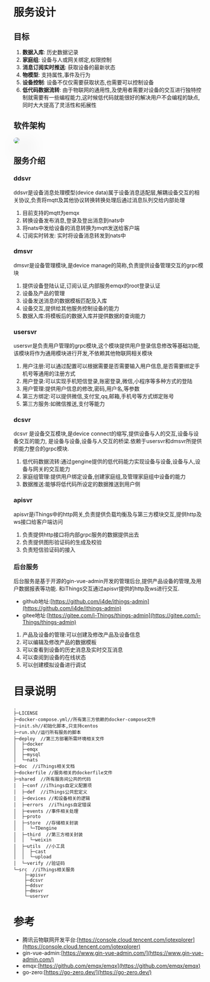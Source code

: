 # 服务设计


## 目标
1. **数据入库**: 历史数据记录
1. **家庭组**: 设备与人或网关绑定,权限控制
1. **消息订阅实时推送**: 获取设备的最新状态
1. **物模型**: 支持属性,事件及行为
1. **设备控制**: 设备不仅仅需要获取状态,也需要可以控制设备
1. **低代码数据流转**: 由于物联网的通用性,及使用者需要对设备的交互进行独特控制就需要有一些编程能力,这时候低代码就能很好的解决用户不会编程的缺点,同时大大提高了灵活性和拓展性

## 软件架构
<img src="/assets/img/things/ithings架构图.png" style="box-shadow: 20px 20px 50px grey;border-radius: 10px;"></img>

## 服务介绍
### ddsvr
ddsvr是设备消息处理模型(device data)属于设备消息适配层,解耦设备交互的相关协议,负责将mqtt及其他协议转换转换处理后通过消息队列交给内部处理
1. 目前支持的mqtt为emqx
2. 转换设备发布消息,登录及登出消息到nats中
3. 将nats中发给设备的消息转换为mqtt发送给客户端
4. 订阅实时转发: 实时将设备消息转发到nats中
### dmsvr 
dmsvr是设备管理模块,是device manage的简称,负责提供设备管理交互的grpc模块

1. 提供设备登陆认证,订阅认证,内部服务emqx的root登录认证
2. 设备及产品的管理
3. 设备发送消息的数据模板匹配及入库
4. 设备交互,提供给其他服务控制设备的能力
5. 数据入库:将模板后的数据入库并提供数据的查询能力


### usersvr
usersvr是负责用户管理的grpc模块,这个模块提供用户登录信息修改等基础功能,该模块将作为通用模块进行开发,不依赖其他物联网相关模块

1. 用户注册:可以通过配置可以根据需要是否需要输入用户信息,是否需要绑定手机号等通用的注册方式
2. 用户登录:可以实现手机短信登录,账密登录,微信,小程序等多种方式的登陆
3. 用户管理:提供用户信息的修改,密码,用户名,等参数
4. 第三方绑定:可以提供微信,支付宝,qq,邮箱,手机号等方式绑定账号
5. 第三方服务:如微信推送,支付等能力



### dcsvr
dcsvr 是设备交互模块,是device connect的缩写,提供设备与人的交互,设备与设备交互的能力,
是设备与设备,设备与人交互的桥梁.依赖于usersvr和dmsvr所提供的能力整合的grpc模块.

1. 低代码数据流转:通过gengine提供的低代码能力实现设备与设备,设备与人,设备与网关的交互能力
2. 家庭组管理:提供用户绑定设备,创建家庭组,及管理家庭组中设备的能力
3. 数据推送:能够将低代码所设定的数据推送到用户侧

### apisvr
apisvr是iThings中的http网关,负责提供负载均衡及与第三方模块交互,提供http及ws接口给客户端访问
1. 负责提供http接口将内部grpc服务的数据提供出去
2. 负责提供图形验证码的生成及校验
3. 负责短信验证码的接入



### 后台服务
后台服务是基于开源的gin-vue-admin开发的管理后台,提供产品设备的管理,及用户数据报表等功能.
和iThings交互通过apisvr提供的http及ws进行交互.  
* github地址:[https://github.com/i4de/ithings-admin](https://github.com/i4de/ithings-admin)  
* gitee地址:[https://gitee.com/i-Things/things-admin](https://gitee.com/i-Things/things-admin)

1. 产品及设备的管理:可以创建及修改产品及设备信息
1. 可以编辑及修改产品的数据模板
1. 可以查看到设备的历史消息及实时交互消息
1. 可以查阅到设备的在线状态
1. 可以创建模拟设备进行调试

# 目录说明


```
.
├─LICENSE
├─docker-compose.yml//所有第三方依赖的docker-compose文件
├─init.sh//初始化脚本,只支持centos
├─run.sh//运行所有服务的脚本
├─deploy  //第三方部署所需环境相关文件
│  ├─docker
│  ├─emqx
│  ├─mysql
│  └─nats
├─doc  //iThings相关文档
├─dockerfile //服务相关的dockerfile文件
├─shared  //所有服务间公共的代码
│  ├─conf //iThings自定义配置项
│  ├─def  //iThings公共宏定义
│  ├─devices //和设备相关的逻辑
│  ├─errors  //iThings自定错误
│  ├─events //事件相关处理
│  ├─proto
│  ├─store  //存储相关封装
│  │  └─TDengine
│  ├─third  //第三方相关封装
│  │  └─weixin
│  ├─utils  //小工具
│  │  ├─cast
│  │  └─upload
│  └─verify //验证码
└─src  //iThings相关服务
    ├─apisvr
    ├─dcsvr
    ├─ddsvr
    ├─dmsvr
    └─usersvr
```


# 参考
* 腾讯云物联网开发平台:[https://console.cloud.tencent.com/iotexplorer](https://console.cloud.tencent.com/iotexplorer)  
* gin-vue-admin:[https://www.gin-vue-admin.com/](https://www.gin-vue-admin.com/)  
* emqx:[https://github.com/emqx/emqx](https://github.com/emqx/emqx)
* go-zero:[https://go-zero.dev/](https://go-zero.dev/)